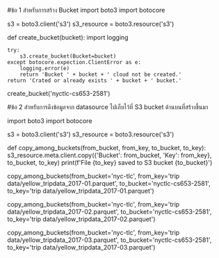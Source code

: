 #ข้อ 1 สำหรับการสร้าง Bucket 
import boto3
import botocore

s3 = boto3.client('s3')
s3_resource = boto3.resource('s3')

def create_bucket(bucket):
    import logging

    try:
        s3.create_bucket(Bucket=bucket)
    except botocore.expection.ClientError as e:
        logging.error(e)
        return 'Bucket ' + bucket + ' cloud not be created.'
    return 'Crated or already exists ' + bucket + ' bucket.'
create_bucket('nyctlc-cs653-2581') 

#ข้อ 2 สำหรับการดึงข้อมูลจาก datasource ไปเก็บไว้ที่ S3 bucket ด้านบนที่สร้างขึ้นมา

import boto3
import botocore

s3 = boto3.client('s3')
s3_resource = boto3.resource('s3')



def copy_among_buckets(from_bucket, from_key, to_bucket, to_key):
    s3_resource.meta.client.copy({'Bucket': from_bucket, 'Key': from_key},
                                        to_bucket, to_key)
    print(f'File {to_key} saved to S3 bucket {to_bucket}')

copy_among_buckets(from_bucket='nyc-tlc', from_key='trip data/yellow_tripdata_2017-01.parquet',
                      to_bucket='nyctlc-cs653-2581', to_key='trip data/yellow_tripdata_2017-01.parquet')

copy_among_buckets(from_bucket='nyc-tlc', from_key='trip data/yellow_tripdata_2017-02.parquet',
                      to_bucket='nyctlc-cs653-2581', to_key='trip data/yellow_tripdata_2017-02.parquet')

copy_among_buckets(from_bucket='nyc-tlc', from_key='trip data/yellow_tripdata_2017-03.parquet',
                      to_bucket='nyctlc-cs653-2581', to_key='trip data/yellow_tripdata_2017-03.parquet')

                                                                   
